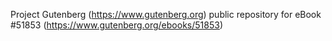 Project Gutenberg (https://www.gutenberg.org) public repository for
eBook #51853 (https://www.gutenberg.org/ebooks/51853)
